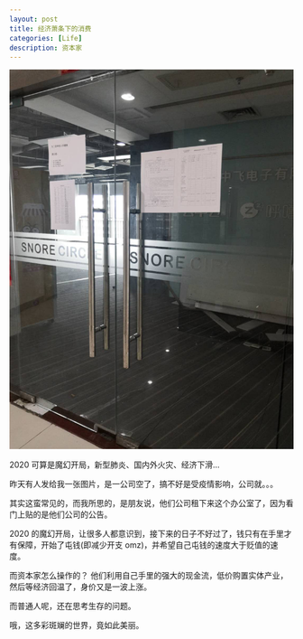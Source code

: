 ```yaml
---
layout: post
title: 经济萧条下的消费
categories: [Life]
description: 资本家
---
```


![?](/images/blog/door.jpg)

2020 可算是魔幻开局，新型肺炎、国内外火灾、经济下滑…

昨天有人发给我一张图片，是一公司空了，搞不好是受疫情影响，公司就。。。

其实这蛮常见的，而我所思的，是朋友说，他们公司租下来这个办公室了，因为看门上贴的是他们公司的公告。

2020 的魔幻开局，让很多人都意识到，接下来的日子不好过了，钱只有在手里才有保障，开始了屯钱(即减少开支 omz)，并希望自己屯钱的速度大于贬值的速度。

而资本家怎么操作的？ 他们利用自己手里的强大的现金流，低价购置实体产业，然后等经济回温了，身价又是一波上涨。

而普通人呢，还在思考生存的问题。

哦，这多彩斑斓的世界，竟如此美丽。
